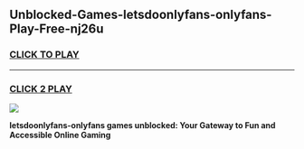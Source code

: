 
## Unblocked-Games-letsdoonlyfans-onlyfans-Play-Free-nj26u
<h3>
<a href="https://premium76.site?title=letsdoonlyfans-onlyfans&ref=09A">CLICK TO PLAY</a></h3>
<hr>

<h3>
<a href="https://premium76.site?title=letsdoonlyfans-onlyfans&ref=09A">CLICK 2 PLAY</a>
  
</h3>

<a href="https://premium76.site?title=letsdoonlyfans-onlyfans&ref=09A"><img src="https://clearcache.store/games.png"></a>


**letsdoonlyfans-onlyfans games unblocked: Your Gateway to Fun and Accessible Online Gaming**
